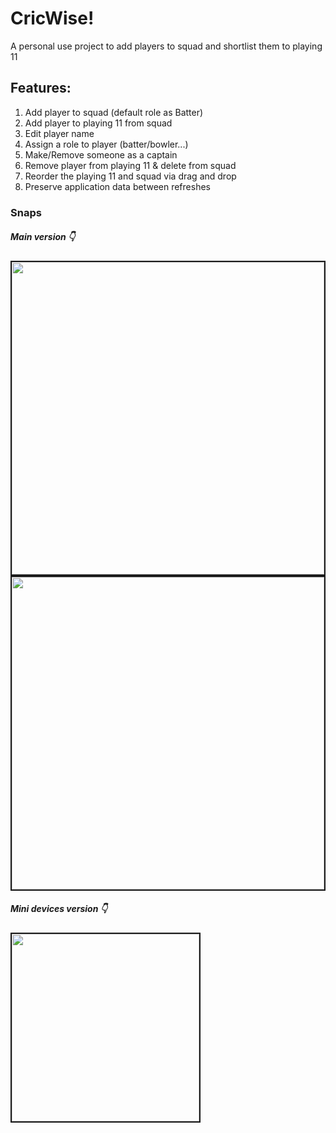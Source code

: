 # CricWise!

A personal use project to add players to squad and shortlist them to playing 11

## Features:

1. Add player to squad (default role as Batter)
2. Add player to playing 11 from squad
3. Edit player name
4. Assign a role to player (batter/bowler...)
5. Make/Remove someone as a captain
6. Remove player from playing 11 & delete from squad
7. Reorder the playing 11 and squad via drag and drop
8. Preserve application data between refreshes

### Snaps

##### Main version 👇
<image src="./docs/snaps/v2-main.png" border="2px solid" width="500px">
<image src="./docs/snaps/v2-playing11-main.png" border="2px solid" width="500px">

##### Mini devices version 👇
<image src="./docs/snaps/v2-mini.png" border="2px solid" width="300px">

